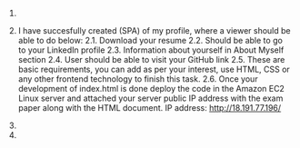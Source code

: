 1. 


2. I have succesfully created (SPA) of my profile, where a viewer should be able to do below:
2.1. Download your resume
2.2. Should be able to go to your LinkedIn profile
2.3. Information about yourself in About Myself section
2.4. User should be able to visit your GitHub link
2.5. These are basic requirements, you can add as per your interest, use HTML, CSS or any other frontend technology to finish this task.
2.6. Once your development of index.html is done deploy the code in the Amazon EC2 Linux server and attached your server public IP address with the exam paper along with the HTML document.
IP address: http://18.191.77.196/


3. 




4. 